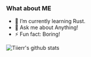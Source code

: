 ### What about ME
- 🌱 I’m currently learning Rust.
- 💬 Ask me about Anything!
- ⚡ Fun fact: Boring!


![Tiierr's github stats](https://github-readme-stats.vercel.app/api?username=tiierr&show_icons=true&title_color=ffe411&icon_color=ffe411&text_color=fff&bg_color=666)
